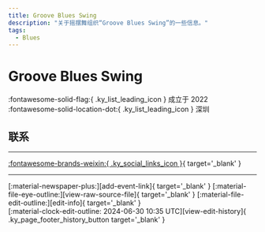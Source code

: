 ```yaml
---
title: Groove Blues Swing
description: "关于摇摆舞组织“Groove Blues Swing”的一些信息。"
tags:
  - Blues
---
```


# Groove Blues Swing

:fontawesome-solid-flag:{ .ky_list_leading_icon } 成立于 2022  
:fontawesome-solid-location-dot:{ .ky_list_leading_icon } 深圳  


## 联系


---

 [:fontawesome-brands-weixin:{ .ky_social_links_icon }](# "Groove BluesSwing"){ target='_blank' }

---

<div class="ky_page_footer" markdown>
<div class="ky_page_footer_trailing" markdown="span">
[:material-newspaper-plus:][add-event-link]{ target='_blank' }
[:material-file-eye-outline:][view-raw-source-file]{ target='_blank' }
[:material-file-edit-outline:][edit-info]{ target='_blank' }
</div>
<div class="ky_page_footer_leading" markdown="span">
[:material-clock-edit-outline: 2024-06-30 10:35 UTC][view-edit-history]{ .ky_page_footer_history_button target='_blank' }
</div>
</div>

[add-event-link]: https://github.com/swingdance/events/issues/new?assignees=&labels=add+event&projects=&template=02-add_entity.yml&title=%5Bcn%5D%20%3CName%3E&region=cn&province=Guangdong&city=Shenzhen&org_id=groove-blues-swing "添加活动"
[view-raw-source-file]: https://github.com/swingdance/orgs/blob/main/cn/groove-blues-swing.json "查看原始源文件"
[edit-info]: https://github.com/swingdance/orgs/issues/new?assignees=&labels=update+org&projects=&template=03-update_entity.yml&title=%5Bcn%5D%20Groove%20Blues%20Swing&region=cn&id=groove-blues-swing&name=Groove%20Blues%20Swing "编辑信息"

[view-edit-history]: https://github.com/swingdance/orgs/commits/main/cn/groove-blues-swing.json "查看编辑历史"
